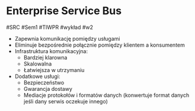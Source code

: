 # Enterprise Service Bus
#SRC #Sem1 #TIWPR #wykład #w2 

- Zapewnia komunikację pomiędzy usługami
- Eliminuje bezpośrednie połącznie pomiędzy klientem a konsumentem 
- Infrastruktura komunikacyjna:
	- Bardziej klarowna
	- Skalowalna
	- Łatwiejsza w utrzymaniu
- Dodatkowe usługi:
	- Bezpieczeństwo
	- Gwarancja dostawy
	- Mediacje protokołów i formatów danych (konwertuje format danych jeśli dany serwis oczekuje innego)
